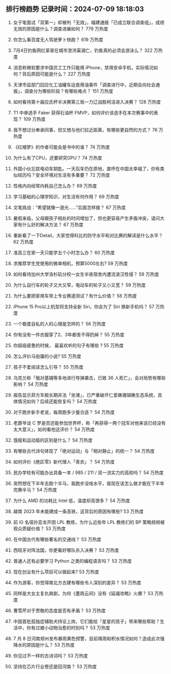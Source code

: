 
## 排行榜趋势 记录时间：2024-07-09 18:18:03
  
  1. 女子笔面试「双第一」却被判「无效」，福建通报「已成立联合调查组」，成绩无效的原因是什么？调查进展如何？ 779 万热度
    
  2. 你怎么看百度无人驾驶萝卜快跑？ 619 万热度
    
  3. 7月4日钓鱼网红翠翠在城市泄洪渠溺亡，钓鱼真的必须会游泳么？ 322 万热度
    
  4. 消息称微软要求中国员工工作只能用 iPhone，禁用安卓手机，实际情况如何？背后原因可能是什么？ 227 万热度
    
  5. 天津市监部门回应化工油罐车运食用油事件「调查进行中，近期会向社会通报」，调查分为哪些阶段？有哪些难点？ 151 万热度
    
  6. 如何看待第十届应氏杯半决赛第三局一力辽战胜柯洁进入决赛？ 128 万热度
    
  7. T1 中单选手 Faker 获得石油杯 FMVP，如何评价该选手在本次赛事中的表现？ 109 万热度
    
  8. 我不想过分奉承同事，但又想与他们拉近距离，有哪些更自然的方式？ 76 万热度
    
  9. 《红楼梦》的作者可能会是书中的谁？ 74 万热度
    
  10. 为什么有了CPU，还要研究GPU？ 74 万热度
    
  11. 外国小伙忘拔电动车钥匙，一天后车仍在原地，直呼在中国太幸福了，你有类似经历吗？安全环境对生活有多重要？ 72 万热度
    
  12. 性格内向经常内耗自己怎么办？ 69 万热度
    
  13. 学习基础的心理学知识，对生活有何作用？ 69 万热度
    
  14. 文笔挑战：“希望就像一道光……”后面怎样接？ 67 万热度
    
  15. 暑假来临，父母跟孩子相处的时间增加了，但也更容易产生矛盾冲突，请问大家有什么好的解决方法？ 67 万热度
    
  16. 重新看了一下Detail，大家觉得科比的防守水平和对比赛的解读是什么水平？ 62 万热度
    
  17. 准高三在家一天只能学五个小时怎么办？ 60 万热度
    
  18. 求推荐学生党使用的微单相机，预算5000左右? 59 万热度
    
  19. 如何看待加州大学洛杉矶分校一女生半夜宿舍内遭流浪汉性侵？ 59 万热度
    
  20. 为什么自行车的轮子又大又窄，电动车的轮子又小又宽？ 59 万热度
    
  21. 为什么要把家用车带上专业赛道测试？有什么价值？ 58 万热度
    
  22. iPhone 15 Pro以上机型将支持全新 Siri，你会为了 Siri 换新手机吗？ 57 万热度
    
  23. 一个极度自私的人的心理是怎样的？ 56 万热度
    
  24. 你有没有一件衣服穿了2、3年都舍不得扔掉？ 55 万热度
    
  25. 你超级疲惫的时候， 最喜欢听的句子有哪些 ? 55 万热度
    
  26. 怎么评价马伯庸的小说? 55 万热度
    
  27. 孩子不爱阅读怎么引导？ 55 万热度
    
  28. 乌克兰称「俄对基辅等多地进行导弹袭击，已致 36 人死亡」，会对局势有哪些影响？ 54 万热度
    
  29. 报告显示菲方军舰长期非法「坐滩」，已严重破坏仁爱礁珊瑚礁生态系统，具体情况如何？后续还能恢复吗？ 54 万热度
    
  30. 对于跑步新手老说，每周跑多少量合适？ 54 万热度
    
  31. 老爵爷谈 C 罗是否还能参加世界杯，称「再获得一两个冠军对他来说已经没有太大意义」，如何看他这评价？ 54 万热度
    
  32. 饿瘦和运动瘦的区别是什么？ 54 万热度
    
  33. 有哪些古代诗句体现了「绝对运动」与「相对静止」的统一？ 54 万热度
    
  34. 如何评价《绝区零》新代理人「青衣」？ 54 万热度
    
  35. 民办学校有可能办出具备一本 / 985 / 211 / 双一流实力的高校吗？ 54 万热度
    
  36. 突然想在下半年去跑个半马，我跑步没啥水平，我现在该怎么做才能在下半年完赛半马？ 54 万热度
    
  37. 为什么 AMD 的功耗比 Intel 低，温度却高很多？ 54 万热度
    
  38. 越南 2023 年未能建成一条高铁，这背后的原因有哪些? 53 万热度
    
  39. 前 iG 名宿孙亚龙开团 LPL 教练，为什么近些年 LPL 教练们的 BP 策略频频被观众质疑价值？ 53 万热度
    
  40. 在中国古代有哪些著名的交通线？ 53 万热度
    
  41. 西班牙对阵法国，你更看好哪队杀入决赛？ 53 万热度
    
  42. 普通人还有必要学习 Python 之类的编程语言吗？ 53 万热度
    
  43. 现在创业有什么项目可以做起来? 53 万热度
    
  44. 作为游客，你觉得南北方古建有哪些令人深刻的差异？ 53 万热度
    
  45. 同样是大女主复仇爽剧，为何《墨雨云间》没有《延禧攻略》火爆？ 53 万热度
    
  46. 曹雪芹对于贾敬的态度是否有矛盾？ 53 万热度
    
  47. 中国首批孤独症辅助犬持证上岗，它们能给「星星的孩子」带来哪些帮助？生活中，你有过被小动物治愈的时刻吗？ 53 万热度
    
  48. 7 月 8 日河南郑州发布暴雨黄色预警，目前降雨和积水情况如何？造成此次强降水的原因是什么？ 53 万热度
    
  49. 你见过不一样的古诗词吗？ 53 万热度
    
  50. 坚持在芯片行业卷还是回河南？ 53 万热度
    
